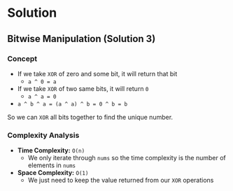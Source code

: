 # Solution

## Bitwise Manipulation (Solution 3)

### Concept

- If we take `XOR` of zero and some bit, it will return that bit
  - `a ^ 0 = a`
- If we take `XOR` of two same bits, it will return `0`
  - `a ^ a = 0`
- `a ^ b ^ a = (a ^ a) ^ b = 0 ^ b = b`

So we can `XOR` all bits together to find the unique number.

### Complexity Analysis

- **Time Complexity:** `O(n)`
  - We only iterate through `nums` so the time complexity is the number of elements in `nums`
- **Space Complexity:** `O(1)`
  - We just need to keep the value returned from our `XOR` operations